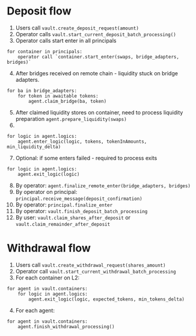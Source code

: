 # Deposit flow

1. Users call `vault.create_deposit_request(amount)`
2. Operator calls `vault.start_current_deposit_batch_processing()`
3. Operator calls start enter in all principals
```
for container in principals:
    operator call `container.start_enter(swaps, bridge_adapters, bridges)`
```
4. After bridges received on remote chain - liquidity stuck on bridge adapters. 
```
for ba in bridge_adapters:
    for token in awaitable tokens:
        agent.claim_bridge(ba, token)
``` 
5. After claimed liquidity stores on container, need to process liquidity preparation
```agent.prepare_liquidity(swaps)```
6.
```
for logic in agent.logics:
    agent.enter_logic(logic, tokens, tokenInAmounts, min_liquidity_delta)
```
7. Optional: if some enters failed - required to process exits
```
for logic in agent.logics:
    agent.exit_logic(logic)
```
8. By operator: `agent.finalize_remote_enter(bridge_adapters, bridges)`
9. By operator on principal: `principal.receive_message(deposit_confirmation)`
10. By operator: `principal.finalize_enter`
11. By operator: `vault.finish_deposit_batch_processing`
12. By user: `vault.claim_shares_after_deposit` or `vault.claim_remainder_after_deposit`

# Withdrawal flow
1. Users call `vault.create_withdrawal_request(shares_amount)`
2. Operator call `vault.start_current_withdrawal_batch_processing`
3. For each container on L2:
```
for agent in vault.containers:
    for logic in agent.logics:
        agent.exit_logic(logic, expected_tokens, min_tokens_delta)
```
4. For each agent:
```
for agent in vault.containers:
    agent.finish_withdrawal_processing()
```
